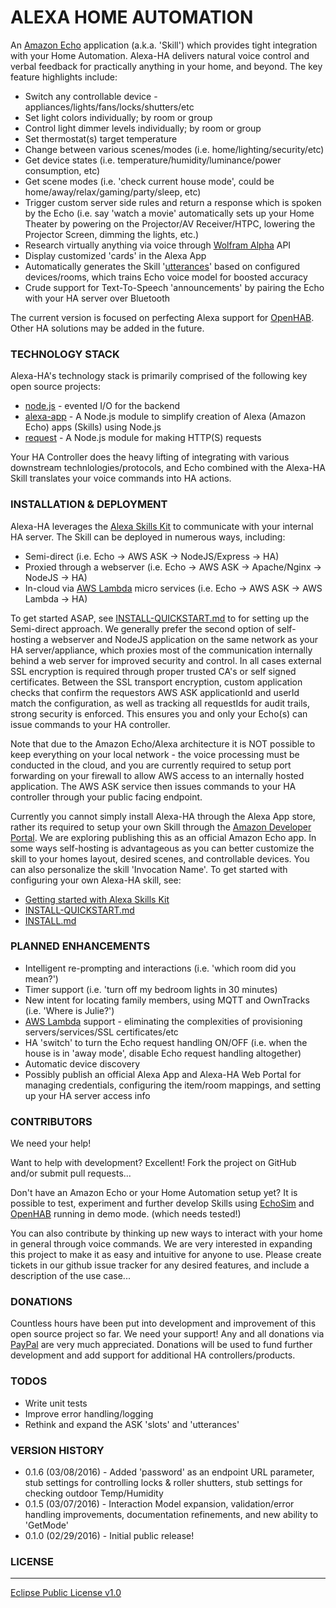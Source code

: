 # ALEXA HOME AUTOMATION
An [Amazon Echo] application (a.k.a. 'Skill') which provides tight integration with your Home Automation.  Alexa-HA delivers natural voice control and verbal feedback for practically anything in your home, and beyond.  The key feature highlights include: 

- Switch any controllable device - appliances/lights/fans/locks/shutters/etc
- Set light colors individually; by room or group
- Control light dimmer levels individually; by room or group
- Set thermostat(s) target temperature
- Change between various scenes/modes (i.e. home/lighting/security/etc)
- Get device states (i.e. temperature/humidity/luminance/power consumption, etc)
- Get scene modes (i.e. 'check current house mode', could be home/away/relax/gaming/party/sleep, etc)
- Trigger custom server side rules and return a response which is spoken by the Echo (i.e. say 'watch a movie' automatically sets up your Home Theater by powering on the Projector/AV Receiver/HTPC, lowering the Projector Screen, dimming the lights, etc.)
- Research virtually anything via voice through [Wolfram Alpha] API
- Display customized 'cards' in the Alexa App
- Automatically generates the Skill '[utterances]' based on configured devices/rooms, which trains Echo voice model for boosted accuracy
- Crude support for Text-To-Speech 'announcements' by pairing the Echo with your HA server over Bluetooth

The current version is focused on perfecting Alexa support for [OpenHAB].  Other HA solutions may be added in the future.

### TECHNOLOGY STACK
Alexa-HA's technology stack is primarily comprised of the following key open source projects:

* [node.js] - evented I/O for the backend
* [alexa-app] - A Node.js module to simplify creation of Alexa (Amazon Echo) apps (Skills) using Node.js
* [request] - A Node.js module for making HTTP(S) requests

Your HA Controller does the heavy lifting of integrating with various downstream technlologies/protocols, and Echo combined with the Alexa-HA Skill translates your voice commands into HA actions.

### INSTALLATION & DEPLOYMENT
Alexa-HA leverages the [Alexa Skills Kit] to communicate with your internal HA server.  The Skill can be deployed in numerous ways, including:

* Semi-direct (i.e. Echo -> AWS ASK -> NodeJS/Express -> HA)
* Proxied through a webserver (i.e. Echo -> AWS ASK -> Apache/Nginx -> NodeJS -> HA)
* In-cloud via [AWS Lambda] micro services (i.e. Echo -> AWS ASK -> AWS Lambda -> HA)
 
To get started ASAP, see [INSTALL-QUICKSTART.md] to for setting up the Semi-direct approach.  We generally prefer the second option of self-hosting a webserver and NodeJS application on the same network as your HA server/appliance, which proxies most of the communication internally behind a web server for improved security and control.  In all cases external SSL encryption is required through proper trusted CA's or self signed certificates. Between the SSL transport encryption, custom application checks that confirm the requestors AWS ASK applicationId and userId match the configuration, as well as tracking all requestIds for audit trails, strong security is enforced.  This ensures you and only your Echo(s) can issue commands to your HA controller. 

Note that due to the Amazon Echo/Alexa architecture it is NOT possible to keep everything on your local network - the voice processing must be conducted in the cloud, and you are currently required to setup port forwarding on your firewall to allow AWS access to an internally hosted application.  The AWS ASK service then issues commands to your HA controller through your public facing endpoint.

Currently you cannot simply install Alexa-HA through the Alexa App store, rather its required to setup your own Skill through the [Amazon Developer Portal].  We are exploring publishing this as an official Amazon Echo app.  In some ways self-hosting is advantageous as you can better customize the skill to your homes layout, desired scenes, and controllable devices.  You can also personalize the skill 'Invocation Name'.  To get started with configuring your own Alexa-HA skill, see:
 * [Getting started with Alexa Skills Kit]
 * [INSTALL-QUICKSTART.md]
 * [INSTALL.md]


### PLANNED ENHANCEMENTS
- Intelligent re-prompting and interactions (i.e. 'which room did you mean?')
- Timer support (i.e. 'turn off my bedroom lights in 30 minutes)
- New intent for locating family members, using MQTT and OwnTracks (i.e. 'Where is Julie?')
- [AWS Lambda] support - eliminating the complexities of provisioning servers/services/SSL certificates/etc
- HA 'switch' to turn the Echo request handling ON/OFF (i.e. when the house is in 'away mode', disable Echo request handling altogether)
- Automatic device discovery
- Possibly publish an official Alexa App and Alexa-HA Web Portal for managing credentials, configuring the item/room mappings, and setting up your HA server access info

### CONTRIBUTORS
We need your help!

Want to help with development? Excellent! Fork the project on GitHub and/or submit pull requests...

Don't have an Amazon Echo or your Home Automation setup yet?  It is possible to test, experiment and further develop Skills using [EchoSim] and [OpenHAB] running in demo mode. (which needs tested!)

You can also contribute by thinking up new ways to interact with your home in general through voice commands.  We are very interested in expanding this project to make it as easy and intuitive for anyone to use.  Please create tickets in our github issue tracker for any desired features, and include a description of the use case...

### DONATIONS
Countless hours have been put into development and improvement of this open source project so far. We need your support!  Any and all donations via [PayPal] are very much appreciated.  Donations will be used to fund further development and add support for additional HA controllers/products.

### TODOS
 - Write unit tests
 - Improve error handling/logging
 - Rethink and expand the ASK 'slots' and 'utterances'

### VERSION HISTORY
* 0.1.6 (03/08/2016) - Added 'password' as an endpoint URL parameter, stub settings for controlling locks & roller shutters, stub settings for checking outdoor Temp/Humidity
* 0.1.5 (03/07/2016) - Interaction Model expansion, validation/error handling improvements, documentation refinements, and new ability to 'GetMode'
* 0.1.0 (02/29/2016) - Initial public release!

### LICENSE
----

[Eclipse Public License v1.0]

[//]: # 

   [node.js]: <http://nodejs.org>
   [alexa-app]: <https://www.npmjs.com/package/alexa-app>
   [alexa-app-server]: <https://www.npmjs.com/package/alexa-app-server>
   [express.js]: <http://expressjs.com>
   [request]: <https://www.npmjs.com/package/request>
   
   [Amazon Echo]: <https://en.wikipedia.org/wiki/Amazon_Echo>
   [OpenHAB]: <http://www.openhab.org/>
   [Wolfram Alpha]: <https://www.wolframalpha.com/>
   
   [Alexa Skills Kit]: <https://developer.amazon.com/public/solutions/alexa/alexa-skills-kit>
   [AWS Lambda]: <https://aws.amazon.com/lambda/>

   [EchoSim]: <https://github.com/jjaquinta/EchoSim>
   [Getting started with Alexa Skills Kit]: <https://developer.amazon.com/appsandservices/solutions/alexa/alexa-skills-kit/getting-started-guide>
   [Amazon Developer Portal]: <https://developer.amazon.com/>
   [INSTALL.md]: <https://github.com/unityfire/alexa-ha/tree/master/INSTALL.md>
   [INSTALL-QUICKSTART.md]: <https://github.com/unityfire/alexa-ha/tree/master/INSTALL-QUICKSTART.md>

   [utterances]: <https://github.com/unityfire/alexa-ha/tree/master/samples/sample-utterances.txt>
   
   [PayPal]: <https://paypal.me/arch1v1st>
   
   [Eclipse Public License v1.0]: <https://www.eclipse.org/legal/epl-v10.html>
